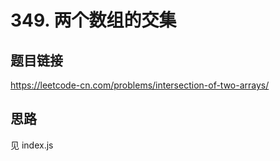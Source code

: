 # 349. 两个数组的交集

## 题目链接

https://leetcode-cn.com/problems/intersection-of-two-arrays/

## 思路

见 index.js